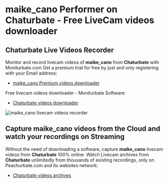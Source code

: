 # maike_cano Performer on Chaturbate - Free LiveCam videos downloader

## Chaturbate Live Videos Recorder

Monitor and record livecam videos of **maike_cano** from **Chaturbate** with Moniturbate.com
Get a premium trial for free by just and only registering with your Email address:
* [maike_cano Premium videos downloader](https://moniturbate.com/request-demo-licence-key.html)

Free livecam videos downloader - Moniturbate Software:
* [Chaturbate videos downloader](https://moniturbate.com/moniturbate-download-software.html)

![maike_cano livecam videos recorder](https://peachurnet.com/templates/moniturbate-software.png)


## Capture maike_cano videos from the Cloud and watch your recordings on Streaming

Without the need of downloading a software, capture **maike_cano** livecam videos from **Chaturbate** 100% online.
Watch Livecam archives from **Chaturbate** unlimitedly from thousands of existing recordings, only on Peachurbate.com and its websites network:
* [Chaturbate videos archives](https://peachurnet.com/)